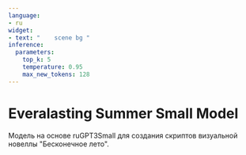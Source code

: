 ```yaml
---
language: 
- ru
widget:
- text: "    scene bg "
inference:
  parameters:
    top_k: 5
    temperature: 0.95
    max_new_tokens: 128
---
```

# Everalasting Summer Small Model
Модель на основе ruGPT3Small для создания скриптов визуальной новеллы "Бесконечное лето".
